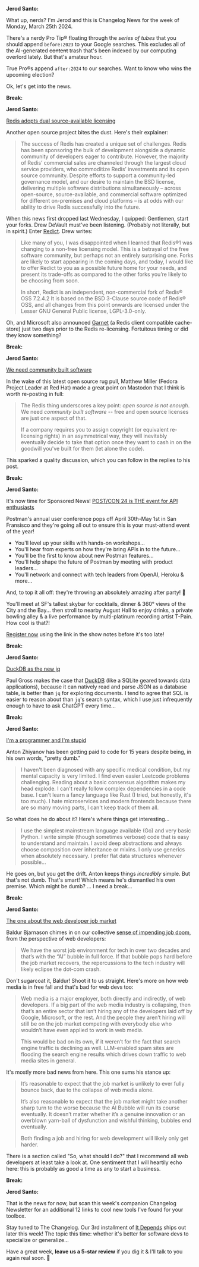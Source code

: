 **Jerod Santo:**

What up, nerds? I'm Jerod and this is Changelog News for the week of Monday, March 25th 2024.

There's a nerdy Pro Tip® floating through the _series of tubes_ that you should append `before:2023` to your Google searches. This excludes all of the AI-generated ~~content~~ trash that's been indexed by our computing overlord lately. But that's amateur hour.

True Pro®s append `after:2024` to our searches. Want to know who wins the upcoming election?

Ok, let's get into the news.

**Break:**

**Jerod Santo:**

[Redis adopts dual source-available licensing](https://redis.com/blog/redis-adopts-dual-source-available-licensing/)

Another open source project bites the dust. Here's their explainer:

> The success of Redis has created a unique set of challenges. Redis has been sponsoring the bulk of development alongside a dynamic community of developers eager to contribute. However, the majority of Redis’ commercial sales are channeled through the largest cloud service providers, who commoditize Redis’ investments and its open source community. Despite efforts to support a community-led governance model, and our desire to maintain the BSD license, delivering multiple software distributions simultaneously – across open-source, source-available, and commercial software optimized for different on-premises and cloud platforms – is at odds with our ability to drive Redis successfully into the future.

When this news first dropped last Wednesday, I quipped: Gentlemen, start your forks. Drew DeVault must've been listening. (Probably not literally, but in spirit.) Enter [Redict](https://codeberg.org/redict/redict). Drew writes:

> Like many of you, I was disappointed when I learned that Redis®1 was changing to a non-free licensing model. This is a betrayal of the free software community, but perhaps not an entirely surprising one. Forks are likely to start appearing in the coming days, and today, I would like to offer Redict to you as a possible future home for your needs, and present its trade-offs as compared to the other forks you’re likely to be choosing from soon.
>
> In short, Redict is an independent, non-commercial fork of Redis® OSS 7.2.4.2 It is based on the BSD 3-Clause source code of Redis® OSS, and all changes from this point onwards are licensed under the Lesser GNU General Public license, LGPL-3.0-only.

Oh, and Microsoft also announced [Garnet](https://github.com/microsoft/garnet) (a Redis client compatible cache-store) just two days prior to the Redis re-licensing. Fortuitous timing or did they know something?

**Break:**

**Jerod Santo:**

[We need community built software](https://hachyderm.io/@mattdm/112134152636307431)

In the wake of this latest open source rug pull, Matthew Miller (Fedora Project Leader at Red Hat) made a great point on Mastodon that I think is worth re-posting in full:

> The Redis thing underscores a key point: _open source is not enough_. We need _community built software_ -- free and open source licenses are just one aspect of that.
>
> If a company requires you to assign copyright (or equivalent re-licensing rights) in an asymmetrical way, they will inevitably eventually decide to take that option once they want to cash in on the goodwill you've built for them (let alone the code).

This sparked a quality discussion, which you can follow in the replies to his post.

**Break:**

**Jerod Santo:**

It's now time for Sponsored News! [POST/CON 24 is THE event for API enthusiasts](https://www.postman.com/postcon/?utm_source=changelog-news)

Postman's annual user conference pops off April 30th-May 1st in San Fransisco and they're going all out to ensure this is your must-attend event of the year!

- You'll level up your skills with hands-on workshops...
- You'll hear from experts on how they're bring APIs in to the future...
- You'll be the first to know about new Postman features...
- You'll help shape the future of Postman by meeting with product leaders...
- You'll network and connect with tech leaders from OpenAI, Heroku & more...

And, to top it all off: they're throwing an absolutely amazing after party! 🕺

You'll meet at SF's tallest skybar for cocktails, dinner & 360° views of the City and the Bay... then stroll to nearby August Hall to enjoy drinks, a private bowling alley & a live performance by multi-platinum recording artist T-Pain. How cool is that?!

[Register now](https://www.postman.com/postcon/) using the link in the show notes before it's too late!

**Break:**

**Jerod Santo:**

[DuckDB as the new jq](https://www.pgrs.net/2024/03/21/duckdb-as-the-new-jq/)

Paul Gross makes the case that [DuckDB](https://duckdb.org/) (like a SQLite geared towards data applications), because it can natively read and parse JSON as a database table, is better than `jq` for exploring documents. I tend to agree that SQL is easier to reason about than `jq`'s search syntax, which I use just infrequently enough to have to ask ChatGPT every time...

**Break:**

**Jerod Santo:**

[I'm a programmer and I'm stupid](https://antonz.org/stupid/)

Anton Zhiyanov has been getting paid to code for 15 years despite being, in his own words, "pretty dumb."

> I haven't been diagnosed with any specific medical condition, but my mental capacity is very limited. I find even easier Leetcode problems challenging. Reading about a basic consensus algorithm makes my head explode. I can't really follow complex dependencies in a code base. I can't learn a fancy language like Rust (I tried, but honestly, it's too much). I hate microservices and modern frontends because there are so many moving parts, I can't keep track of them all.

So what does he do about it? Here's where things get interesting...

> I use the simplest mainstream language available (Go) and very basic Python. I write simple (though sometimes verbose) code that is easy to understand and maintain. I avoid deep abstractions and always choose composition over inheritance or mixins. I only use generics when absolutely necessary. I prefer flat data structures whenever possible...

He goes on, but you get the drift. Anton keeps things _incredibly_ simple. But that's not dumb. That's smart! Which means he's dismantled his own premise. Which might be dumb? ... I need a break...

**Break:**

**Jerod Santo:**

[The one about the web developer job market](https://www.baldurbjarnason.com/2024/the-one-about-the-web-developer-job-market/)

Baldur Bjarnason chimes in on our collective [sense of impending job doom](https://www.cnbc.com/2024/03/15/laid-off-techies-struggle-to-find-jobs-with-cuts-at-highest-since-2001.html), from the perspective of web developers:

> We have the worst job environment for tech in over two decades and that’s with the “AI” bubble in full force. If that bubble pops hard before the job market recovers, the repercussions to the tech industry will likely eclipse the dot-com crash.

Don't sugarcoat it, Baldur! Shoot it to us straight. Here's more on how web media is in free fall and that's bad for web devs too:

> Web media is a major employer, both directly and indirectly, of web developers. If a big part of the web media industry is collapsing, then that’s an entire sector that isn’t hiring any of the developers laid off by Google, Microsoft, or the rest. And the people they aren’t hiring will still be on the job market competing with everybody else who wouldn’t have even applied to work in web media.
>
> This would be bad on its own, if it weren’t for the fact that search engine traffic is declining as well. LLM-enabled spam sites are flooding the search engine results which drives down traffic to web media sites in general.

It's mostly more bad news from here. This one sums his stance up:

> It’s reasonable to expect that the job market is unlikely to ever fully bounce back, due to the collapse of web media alone.
>
> It’s also reasonable to expect that the job market might take another sharp turn to the worse because the AI Bubble will run its course eventually. It doesn’t matter whether it’s a genuine innovation or an overblown yarn-ball of dysfunction and wishful thinking, bubbles end eventually.
>
> Both finding a job and hiring for web development will likely only get harder.

There is a section called "So, what should I do?" that I recommend all web developers at least take a look at. One sentiment that I will heartily echo here: this is probably as good a time as any to start a business.

**Break:**

**Jerod Santo:**

That is the news for now, but scan this week's companion Changelog Newsletter for an additional 12 links to cool new tools I've found for your toolbox.

Stay tuned to The Changelog. Our 3rd installment of [It Depends](https://changelog.com/topic/itdepends) ships out later this week! The topic this time: whether it's better for software devs to specialize or generalize...

Have a great week, **leave us a 5-star review** if you dig it & I'll talk to you again real soon. 💚
